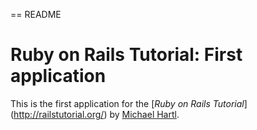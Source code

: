 == README

# Ruby on Rails Tutorial: First application

This is the first application for the 
[*Ruby on Rails Tutorial*] (http://railstutorial.org/)
by [Michael Hartl](http://michaelhartl.com/).

